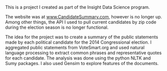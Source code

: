 This is a project I created as part of the Insight Data Science program.

The website was at www.CandidateSummary.com, however is no longer up.  Among other things, the API I used to pull current candidates by zip code during the election season is no longer functional.

The idea for the project was to create a summary of the public statements made by each political candidate for the 2014 Congressional election.  I aggregated public statements from VoteSmart.org and used natural language processing to extract common phrases and representative quotes for each candidate.  The analysis was done using the python NLTK and Sumy packages.  I also used Gensim to explore features of the documents.
